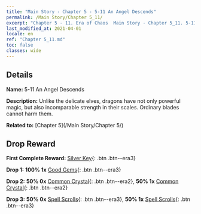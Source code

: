 ```yaml
---
title: "Main Story - Chapter 5 - 5-11 An Angel Descends"
permalink: /Main Story/Chapter 5_11/
excerpt: "Chapter 5 - 11. Era of Chaos  Main Story - Chapter 5_11. 5-11 An Angel Descends"
last_modified_at: 2021-04-01
locale: en
ref: "Chapter 5_11.md"
toc: false
classes: wide
---
```


## Details

 **Name:** 5-11 An Angel Descends

 **Description:** Unlike the delicate elves, dragons have not only powerful magic, but also incomparable strength in their scales. Ordinary blades cannot harm them.

 **Related to:** [Chapter 5](/Main Story/Chapter 5/)

## Drop Reward

 **First Complete Reward:** [Silver Key](/Items/con_693/){: .btn .btn--era3}

 **Drop 1:** **100% 1x** [Good Gems](/Items/mat_16/){: .btn .btn--era3}

 **Drop 2:** **50% 0x** [Common Crystal](/Items/mat_11/){: .btn .btn--era2}, **50% 1x** [Common Crystal](/Items/mat_11/){: .btn .btn--era2}

 **Drop 3:** **50% 0x** [Spell Scrolls](/Items/con_694/){: .btn .btn--era3}, **50% 1x** [Spell Scrolls](/Items/con_694/){: .btn .btn--era3}

